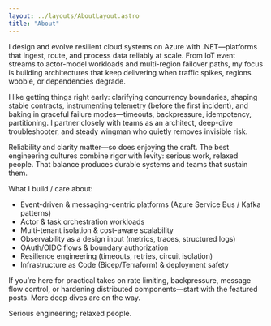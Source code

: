 ```yaml
---
layout: ../layouts/AboutLayout.astro
title: "About"
---
```


I design and evolve resilient cloud systems on Azure with .NET—platforms that ingest, route, and process data reliably at scale. From IoT event streams to actor-model workloads and multi-region failover paths, my focus is building architectures that keep delivering when traffic spikes, regions wobble, or dependencies degrade.

I like getting things right early: clarifying concurrency boundaries, shaping stable contracts, instrumenting telemetry (before the first incident), and baking in graceful failure modes—timeouts, backpressure, idempotency, partitioning. I partner closely with teams as an architect, deep-dive troubleshooter, and steady wingman who quietly removes invisible risk.

Reliability and clarity matter—so does enjoying the craft. The best engineering cultures combine rigor with levity: serious work, relaxed people. That balance produces durable systems and teams that sustain them.

What I build / care about:

- Event-driven & messaging-centric platforms (Azure Service Bus / Kafka patterns)
- Actor & task orchestration workloads
- Multi-tenant isolation & cost-aware scalability
- Observability as a design input (metrics, traces, structured logs)
- OAuth/OIDC flows & boundary authorization
- Resilience engineering (timeouts, retries, circuit isolation)
- Infrastructure as Code (Bicep/Terraform) & deployment safety

If you’re here for practical takes on rate limiting, backpressure, message flow control, or hardening distributed components—start with the featured posts. More deep dives are on the way.

Serious engineering; relaxed people.
